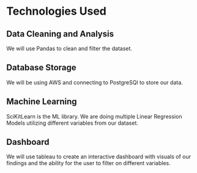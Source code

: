 # Technologies Used
## Data Cleaning and Analysis
We will use Pandas to clean and filter the dataset.

## Database Storage
We will be using AWS and connecting to PostgreSQl to store our data.

## Machine Learning
SciKitLearn is the ML library. We are doing multiple Linear Regression Models utilizing different variables from our dataset.

## Dashboard
We will use tableau to create an interactive dashboard with visuals of our findings and the ability for the user to filter on different variables.
